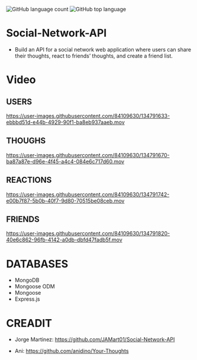 <img alt="GitHub language count" src="https://img.shields.io/github/languages/count/rldyd/Social-Network-API"> <img alt="GitHub top language" src="https://img.shields.io/github/languages/top/rldyd/Social-Network-API">

# Social-Network-API

-  Build an API for a social network web application where users can share their thoughts, react to friends’ thoughts, and create a friend list.


# Video

## USERS

https://user-images.githubusercontent.com/84109630/134791633-ebbbd51d-e44b-4929-90f1-ba8eb937aaeb.mov


## THOUGHS

https://user-images.githubusercontent.com/84109630/134791670-ba87a87e-d96e-4f45-a4c4-084e6c717d60.mov


## REACTIONS

https://user-images.githubusercontent.com/84109630/134791742-e00b7f87-5b0b-40f7-9d80-70515be08ceb.mov


## FRIENDS

https://user-images.githubusercontent.com/84109630/134791820-40e6c862-96fb-4142-a0db-dbfd47fadb5f.mov


# DATABASES

* MongoDB
* Mongoose ODM
* Mongoose
* Express.js

# CREADIT

* Jorge Martinez: https://github.com/JAMart01/Social-Network-API

* Ani: https://github.com/anidino/Your-Thoughts
